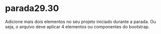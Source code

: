 # parada29.30
Adicione mais dois elementos no seu projeto iniciado durante a parada. Ou seja, o arquivo deve aplicar 4 elementos ou componentes do bootstrap.
